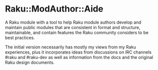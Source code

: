 # Raku::ModAuthor::Aide

A Raku module with a tool to help Raku module authors develop and
maintain public modules that are consistent in format and structure,
maintainable, and contain features the Raku community considers to be
best practices.

The initial version necessarily has mostly my views from my Raku
experiences, plus it incorporates ideas from discussions on IRC
channels #raku and #raku-dev as well as information from the docs and
the original Raku design documents.
